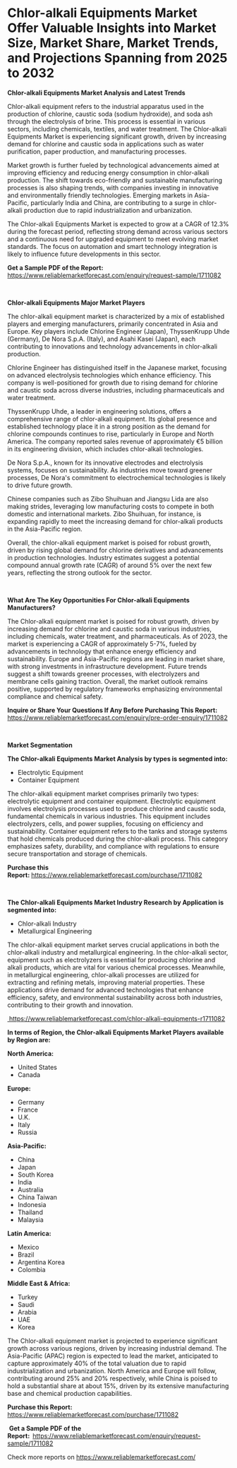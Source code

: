 <p><h1>Chlor-alkali Equipments Market Offer Valuable Insights into Market Size, Market Share, Market Trends, and Projections Spanning from 2025 to 2032</h1></p><p><strong>Chlor-alkali Equipments Market Analysis and Latest Trends</strong></p>
<p><p>Chlor-alkali equipment refers to the industrial apparatus used in the production of chlorine, caustic soda (sodium hydroxide), and soda ash through the electrolysis of brine. This process is essential in various sectors, including chemicals, textiles, and water treatment. The Chlor-alkali Equipments Market is experiencing significant growth, driven by increasing demand for chlorine and caustic soda in applications such as water purification, paper production, and manufacturing processes.</p><p>Market growth is further fueled by technological advancements aimed at improving efficiency and reducing energy consumption in chlor-alkali production. The shift towards eco-friendly and sustainable manufacturing processes is also shaping trends, with companies investing in innovative and environmentally friendly technologies. Emerging markets in Asia-Pacific, particularly India and China, are contributing to a surge in chlor-alkali production due to rapid industrialization and urbanization. </p><p>The Chlor-alkali Equipments Market is expected to grow at a CAGR of 12.3% during the forecast period, reflecting strong demand across various sectors and a continuous need for upgraded equipment to meet evolving market standards. The focus on automation and smart technology integration is likely to influence future developments in this sector.</p></p>
<p><strong>Get a Sample PDF of the Report:&nbsp;</strong> <a href="https://www.reliablemarketforecast.com/enquiry/request-sample/1711082?utm_campaign=1167&utm_medium=2&utm_source=Github&utm_content=ia&utm_term=10012025&utm_id=chlor-alkali-equipments">https://www.reliablemarketforecast.com/enquiry/request-sample/1711082</a></p>
<p>&nbsp;</p>
<p><strong>Chlor-alkali Equipments Major Market Players</strong></p>
<p><p>The chlor-alkali equipment market is characterized by a mix of established players and emerging manufacturers, primarily concentrated in Asia and Europe. Key players include Chlorine Engineer (Japan), ThyssenKrupp Uhde (Germany), De Nora S.p.A. (Italy), and Asahi Kasei (Japan), each contributing to innovations and technology advancements in chlor-alkali production.</p><p>Chlorine Engineer has distinguished itself in the Japanese market, focusing on advanced electrolysis technologies which enhance efficiency. This company is well-positioned for growth due to rising demand for chlorine and caustic soda across diverse industries, including pharmaceuticals and water treatment.</p><p>ThyssenKrupp Uhde, a leader in engineering solutions, offers a comprehensive range of chlor-alkali equipment. Its global presence and established technology place it in a strong position as the demand for chlorine compounds continues to rise, particularly in Europe and North America. The company reported sales revenue of approximately €5 billion in its engineering division, which includes chlor-alkali technologies.</p><p>De Nora S.p.A., known for its innovative electrodes and electrolysis systems, focuses on sustainability. As industries move toward greener processes, De Nora's commitment to electrochemical technologies is likely to drive future growth.</p><p>Chinese companies such as Zibo Shuihuan and Jiangsu Lida are also making strides, leveraging low manufacturing costs to compete in both domestic and international markets. Zibo Shuihuan, for instance, is expanding rapidly to meet the increasing demand for chlor-alkali products in the Asia-Pacific region.</p><p>Overall, the chlor-alkali equipment market is poised for robust growth, driven by rising global demand for chlorine derivatives and advancements in production technologies. Industry estimates suggest a potential compound annual growth rate (CAGR) of around 5% over the next few years, reflecting the strong outlook for the sector.</p></p>
<p>&nbsp;</p>
<p><strong>What Are The Key Opportunities For Chlor-alkali Equipments Manufacturers?</strong></p>
<p><p>The Chlor-alkali equipment market is poised for robust growth, driven by increasing demand for chlorine and caustic soda in various industries, including chemicals, water treatment, and pharmaceuticals. As of 2023, the market is experiencing a CAGR of approximately 5-7%, fueled by advancements in technology that enhance energy efficiency and sustainability. Europe and Asia-Pacific regions are leading in market share, with strong investments in infrastructure development. Future trends suggest a shift towards greener processes, with electrolyzers and membrane cells gaining traction. Overall, the market outlook remains positive, supported by regulatory frameworks emphasizing environmental compliance and chemical safety.</p></p>
<p><strong>Inquire or Share Your Questions If Any Before Purchasing This Report:</strong> <a href="https://www.reliablemarketforecast.com/enquiry/pre-order-enquiry/1711082?utm_campaign=1167&utm_medium=2&utm_source=Github&utm_content=ia&utm_term=10012025&utm_id=chlor-alkali-equipments">https://www.reliablemarketforecast.com/enquiry/pre-order-enquiry/1711082</a></p>
<p>&nbsp;</p>
<p><strong>Market Segmentation</strong></p>
<p><strong>The Chlor-alkali Equipments Market Analysis by types is segmented into:</strong></p>
<p><ul><li>Electrolytic Equipment</li><li>Container Equipment</li></ul></p>
<p><p>The chlor-alkali equipment market comprises primarily two types: electrolytic equipment and container equipment. Electrolytic equipment involves electrolysis processes used to produce chlorine and caustic soda, fundamental chemicals in various industries. This equipment includes electrolyzers, cells, and power supplies, focusing on efficiency and sustainability. Container equipment refers to the tanks and storage systems that hold chemicals produced during the chlor-alkali process. This category emphasizes safety, durability, and compliance with regulations to ensure secure transportation and storage of chemicals.</p></p>
<p><strong>Purchase this Report:&nbsp;</strong><a href="https://www.reliablemarketforecast.com/purchase/1711082?utm_campaign=1167&utm_medium=2&utm_source=Github&utm_content=ia&utm_term=10012025&utm_id=chlor-alkali-equipments">https://www.reliablemarketforecast.com/purchase/1711082</a></p>
<p>&nbsp;</p>
<p><strong>The Chlor-alkali Equipments Market Industry Research by Application is segmented into:</strong></p>
<p><ul><li>Chlor-alkali Industry</li><li>Metallurgical Engineering</li></ul></p>
<p><p>The chlor-alkali equipment market serves crucial applications in both the chlor-alkali industry and metallurgical engineering. In the chlor-alkali sector, equipment such as electrolyzers is essential for producing chlorine and alkali products, which are vital for various chemical processes. Meanwhile, in metallurgical engineering, chlor-alkali processes are utilized for extracting and refining metals, improving material properties. These applications drive demand for advanced technologies that enhance efficiency, safety, and environmental sustainability across both industries, contributing to their growth and innovation.</p></p>
<p><a href="https://www.reliablemarketforecast.com/chlor-alkali-equipments-r1711082?utm_campaign=1167&utm_medium=2&utm_source=Github&utm_content=ia&utm_term=10012025&utm_id=chlor-alkali-equipments">&nbsp;https://www.reliablemarketforecast.com/chlor-alkali-equipments-r1711082</a></p>
<p><strong>In terms of Region, the Chlor-alkali Equipments Market Players available by Region are:</strong></p>
<p>
    <p> <strong> North America: </strong>
        <ul>
            <li>United States</li>
            <li>Canada</li>
        </ul>
        </p> 
    <p> <strong> Europe: </strong>
        <ul>
            <li>Germany</li>
            <li>France</li>
            <li>U.K.</li>
            <li>Italy</li>
            <li>Russia</li>
        </ul>
        </p> 
    <p> <strong> Asia-Pacific: </strong>
        <ul>
            <li>China</li>
            <li>Japan</li>
            <li>South Korea</li>
            <li>India</li>
            <li>Australia</li>
            <li>China Taiwan</li>
            <li>Indonesia</li>
            <li>Thailand</li>
            <li>Malaysia</li>
        </ul>
        </p> 
    <p> <strong> Latin America: </strong>
        <ul>
            <li>Mexico</li>
            <li>Brazil</li>
            <li>Argentina Korea</li>
            <li>Colombia</li>
        </ul>
        </p> 
    <p> <strong> Middle East & Africa: </strong>
        <ul>
            <li>Turkey</li>
            <li>Saudi</li>
            <li>Arabia</li>
            <li>UAE</li>
            <li>Korea</li>
        </ul>
    </p>
    </p>
<p><p>The Chlor-alkali equipment market is projected to experience significant growth across various regions, driven by increasing industrial demand. The Asia-Pacific (APAC) region is expected to lead the market, anticipated to capture approximately 40% of the total valuation due to rapid industrialization and urbanization. North America and Europe will follow, contributing around 25% and 20% respectively, while China is poised to hold a substantial share at about 15%, driven by its extensive manufacturing base and chemical production capabilities.</p></p>
<p><strong>Purchase this Report: </strong><a href="https://www.reliablemarketforecast.com/purchase/1711082?utm_campaign=1167&utm_medium=2&utm_source=Github&utm_content=ia&utm_term=10012025&utm_id=chlor-alkali-equipments">https://www.reliablemarketforecast.com/purchase/1711082</a></p>
<p>&nbsp;<strong>Get a Sample PDF of the Report:&nbsp;&nbsp;</strong><a href="https://www.reliablemarketforecast.com/enquiry/request-sample/1711082?utm_campaign=1167&utm_medium=2&utm_source=Github&utm_content=ia&utm_term=10012025&utm_id=chlor-alkali-equipments">https://www.reliablemarketforecast.com/enquiry/request-sample/1711082</a></p>
<p><strong></strong></p>
<p>Check more reports on <a href="https://www.reliablemarketforecast.com/?utm_campaign=1167&utm_medium=2&utm_source=Github&utm_content=ia&utm_term=10012025&utm_id=chlor-alkali-equipments">https://www.reliablemarketforecast.com/</a></p>